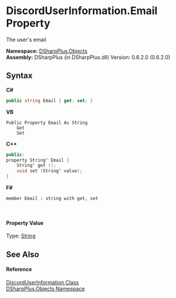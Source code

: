 # DiscordUserInformation.Email Property 
 

The user's email

**Namespace:**&nbsp;<a href="b70db947-75ff-488f-5245-350c6ca1e522">DSharpPlus.Objects</a><br />**Assembly:**&nbsp;DSharpPlus (in DSharpPlus.dll) Version: 0.6.2.0 (0.6.2.0)

## Syntax

**C#**<br />
``` C#
public string Email { get; set; }
```

**VB**<br />
``` VB
Public Property Email As String
	Get
	Set
```

**C++**<br />
``` C++
public:
property String^ Email {
	String^ get ();
	void set (String^ value);
}
```

**F#**<br />
``` F#
member Email : string with get, set

```

<br />

#### Property Value
Type: <a href="http://msdn2.microsoft.com/en-us/library/s1wwdcbf" target="_blank">String</a>

## See Also


#### Reference
<a href="b845fb76-b427-99df-e548-36803efdcfd2">DiscordUserInformation Class</a><br /><a href="b70db947-75ff-488f-5245-350c6ca1e522">DSharpPlus.Objects Namespace</a><br />